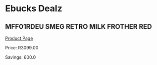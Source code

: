 
# Ebucks Dealz
## MFF01RDEU SMEG RETRO MILK FROTHER RED
[Product Page](https://www.ebucks.com/web/shop/productSelected.do?prodId=1169582706&catId=704984897)

Price: R3099.00

Savings: 600.0


	
